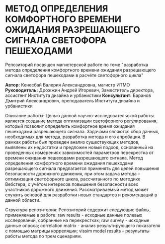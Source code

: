 # МЕТОД ОПРЕДЕЛЕНИЯ КОМФОРТНОГО ВРЕМЕНИ ОЖИДАНИЯ РАЗРЕШАЮЩЕГО СИГНАЛА СВЕТОФОРА ПЕШЕХОДАМИ 

Репозиторий посвящен магистерской работе по теме "разработка метода определения комфортного времени ожидания разрешающего сигнала светофора пешеходами в расчёте светофорного цикла"

**Автор:**
Кенесбай Валерия Александровна, магистр ИТМО
**Руководитель:**
Дрожжин Андрей Игоревич, Заместитель директора, ассистент Института дизайна и урбанистики
**Консультант:** 
Баранов Дмитрий Александрович, преподаватель Института дизайна и урбанистики

Описание работы:
Целью данной научно-исследовательской работы является создание метода оптимизации светофорного регулирования, который позволит определить комфортное время ожидания пешеходами разрешающего сигнала. Задачами являются сбор данных, необходимых для метода, разработка метода и его апробация. В рамках работы был проведен анализ существующих методов, выявлены их недостатки и предложен новый подход, основанный на проведенных измерениях зависимостей параметров перекрестка от времени ожидания пешеходами разрешающего сигнала. Метод определения комфортного времени ожидания пешеходами разрешающего сигнала предлагается применять для целей повышения безопасности дорожного движения, при этом задача метода – оптимизация светофорного цикла, рассчитанного по методике Вебстера, с учётом интересов повышения безопасности всех участников дорожного движения. 
Рассматриваемый метод может служить основой для разработки новых стандартов и рекомендаций в данной области.

Структура репозитория:
Репозиторий содержит следующие файлы, применяемые в работе:
raw results - исходные данные полевых исследований, собранные на перекрестках;
raw survey - исходные данные опроса;
correlation matrix - анализ результирующего показателя с помощью матрицы корреляции;
vissim model results - результаты работы метода по трем сценариям.
